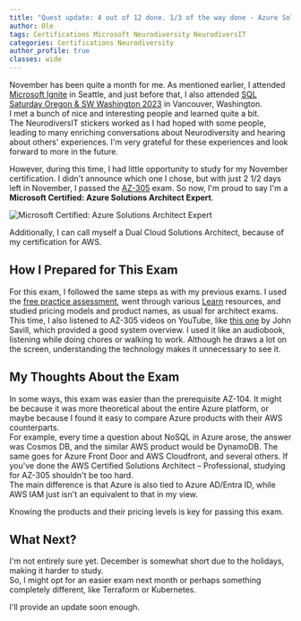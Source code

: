 ```yaml
---
title: "Quest update: 4 out of 12 done. 1/3 of the way done - Azure Solutions Architect Expert"
author: Ole
tags: Certifications Microsoft Neurodiversity NeurodiversIT
categories: Certifications Neurodiversity
author_profile: true
classes: wide
---
```



November has been quite a month for me. As mentioned earlier, I attended [Microsoft Ignite](https://ignite.microsoft.com/en-US/home) in Seattle, and just before that, I also attended [SQL Saturday Oregon & SW Washington 2023](https://sqlsaturday.com/2023-11-11-sqlsaturday1057/) in Vancouver, Washington.  
I met a bunch of nice and interesting people and learned quite a bit.  
The NeurodiversIT stickers worked as I had hoped with some people, leading to many enriching conversations about Neurodiversity and hearing about others' experiences. I'm very grateful for these experiences and look forward to more in the future.

However, during this time, I had little opportunity to study for my November certification. I didn't announce which one I chose, but with just 2 1/2 days left in November, I passed the [AZ-305](https://learn.microsoft.com/en-us/credentials/certifications/exams/az-305/) exam. So now, I'm proud to say I'm a **Microsoft Certified: Azure Solutions Architect Expert**.

![Microsoft Certified: Azure Solutions Architect Expert](https://learn.microsoft.com/media/learn/certification/badges/microsoft-certified-expert-badge.svg)

Additionally, I can call myself a Dual Cloud Solutions Architect, because of my certification for AWS.

## How I Prepared for This Exam
For this exam, I followed the same steps as with my previous exams. I used the [free practice assessment](https://learn.microsoft.com/credentials/certifications/exams/az-305/practice/assessment?assessment-type=practice&assessmentId=15), went through various [Learn](https://learn.microsoft.com/en-us/credentials/certifications/azure-solutions-architect/) resources, and studied pricing models and product names, as usual for architect exams.  
This time, I also listened to AZ-305 videos on YouTube, like [this one](https://www.youtube.com/watch?v=vq9LuCM4YP4&pp=ygUGYXotMzA1) by John Savill, which provided a good system overview. I used it like an audiobook, listening while doing chores or walking to work. Although he draws a lot on the screen, understanding the technology makes it unnecessary to see it.

## My Thoughts About the Exam
In some ways, this exam was easier than the prerequisite AZ-104. It might be because it was more theoretical about the entire Azure platform, or maybe because I found it easy to compare Azure products with their AWS counterparts.  
For example, every time a question about NoSQL in Azure arose, the answer was Cosmos DB, and the similar AWS product would be DynamoDB. The same goes for Azure Front Door and AWS Cloudfront, and several others.
If you've done the AWS Certified Solutions Architect – Professional, studying for AZ-305 shouldn't be too hard.  
The main difference is that Azure is also tied to Azure AD/Entra ID, while AWS IAM just isn't an equivalent to that in my view.

Knowing the products and their pricing levels is key for passing this exam.

## What Next?
I'm not entirely sure yet. December is somewhat short due to the holidays, making it harder to study.  
So, I might opt for an easier exam next month or perhaps something completely different, like Terraform or Kubernetes.

I'll provide an update soon enough.

